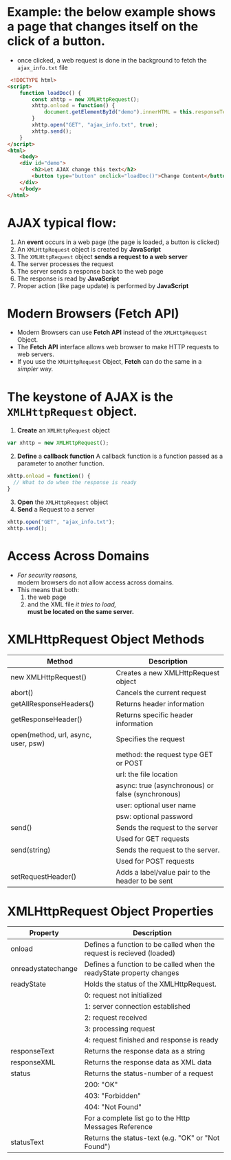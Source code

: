 # Example: the below example shows a page that changes itself on the click of a button.
- once clicked, a web request is done in the background to fetch the `ajax_info.txt` file
```html
 <!DOCTYPE html>
<script>
	function loadDoc() {
		const xhttp = new XMLHttpRequest();
		xhttp.onload = function() {
			document.getElementById("demo").innerHTML = this.responseText;
		}
		xhttp.open("GET", "ajax_info.txt", true);
		xhttp.send();
	}
</script>
<html>
	<body>
	<div id="demo">
		<h2>Let AJAX change this text</h2>
		<button type="button" onclick="loadDoc()">Change Content</button>
	</div>
	</body>
</html> 
```

# AJAX typical flow:
1. An **event** occurs in a web page (the page is loaded, a button is clicked)
2. An `XMLHttpRequest` object is created by **JavaScript**
3. The `XMLHttpRequest` object **sends a request to a web server**
4. The server processes the request
5. The server sends a response back to the web page
6. The response is read by **JavaScript**
7. Proper action (like page update) is performed by **JavaScript**

# Modern Browsers (Fetch API)
- Modern Browsers can use **Fetch API** instead of the `XMLHttpRequest` Object.
- The **Fetch API** interface allows web browser to make HTTP requests to web servers.
- If you use the `XMLHttpRequest` Object, **Fetch** can do the same in a *simpler* way.

# The keystone of AJAX is the `XMLHttpRequest` object.
1. **Create** an `XMLHttpRequest` object
```javascript
var xhttp = new XMLHttpRequest();
```
2. **Define** a **callback function**
A callback function is a function passed as a parameter to another function.
```javascript
xhttp.onload = function() {
  // What to do when the response is ready
}
```
3. **Open** the `XMLHttpRequest` object
4. **Send** a Request to a server
```javascript
xhttp.open("GET", "ajax_info.txt");
xhttp.send(); 
```

# Access Across Domains
- *For security reasons,*  
	modern browsers do not allow access across domains.
- This means that both:  
	1. the web page
	2. and the XML file
	*it tries to load,*   
	**must be located on the same server.**

# XMLHttpRequest Object Methods
| Method | Description |
| --- | --- |
| new XMLHttpRequest() | Creates a new XMLHttpRequest object |
| abort() | Cancels the current request |
| getAllResponseHeaders() | Returns header information |
| getResponseHeader() | Returns specific header information |
| open(method, url, async, user, psw) | Specifies the request |
| | method: the request type GET or POST |
| | url: the file location |
| | async: true (asynchronous) or false (synchronous) |
| | user: optional user name |
| | psw: optional password |
| send() | Sends the request to the server |
| | Used for GET requests |
| send(string) | Sends the request to the server. |
| | Used for POST requests |
| setRequestHeader() | Adds a label/value pair to the header to be sent |

# XMLHttpRequest Object Properties
| Property | Description |
| --- | --- |
| onload | Defines a function to be called when the request is recieved (loaded) |
| onreadystatechange | Defines a function to be called when the readyState property changes |
| readyState | Holds the status of the XMLHttpRequest. |
| | 0: request not initialized |
| | 1: server connection established |
| | 2: request received |
| | 3: processing request |
| | 4: request finished and response is ready |
| responseText | Returns the response data as a string |
| responseXML | Returns the response data as XML data |
| status | Returns the status-number of a request |
| | 200: "OK" |
| | 403: "Forbidden" |
| | 404: "Not Found" |
| | For a complete list go to the Http Messages Reference |
| statusText | Returns the status-text (e.g. "OK" or "Not Found") |